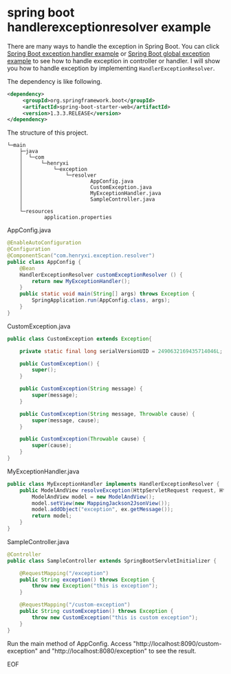 # spring boot handlerexceptionresolver example
There are many ways to handle the exception in Spring Boot. You can click [Spring Boot exception handler example](http://www.henryxi.com/spring-boot-exception-handler-example)
or [Spring Boot global exception example](http://www.henryxi.com/spring-boot-global-exception-example) to see how to handle
exception in controller or handler. I will show you how to handle exception by implementing `HandlerExceptionResolver`.

The dependency is like following.
```xml
<dependency>
     <groupId>org.springframework.boot</groupId>
     <artifactId>spring-boot-starter-web</artifactId>
     <version>1.3.3.RELEASE</version>
</dependency>
```
The structure of this project.
```
└─main
    ├─java
    │  └─com
    │      └─henryxi
    │          └─exception
    │              └─resolver
    │                      AppConfig.java
    │                      CustomException.java
    │                      MyExceptionHandler.java
    │                      SampleController.java
    │
    └─resources
            application.properties
```
AppConfig.java
```java
@EnableAutoConfiguration
@Configuration
@ComponentScan("com.henryxi.exception.resolver")
public class AppConfig {
    @Bean
    HandlerExceptionResolver customExceptionResolver () {
        return new MyExceptionHandler();
    }
    public static void main(String[] args) throws Exception {
        SpringApplication.run(AppConfig.class, args);
    }
}
```
CustomException.java
```java
public class CustomException extends Exception{

    private static final long serialVersionUID = 2490632169435714046L;

    public CustomException() {
        super();
    }

    public CustomException(String message) {
        super(message);
    }

    public CustomException(String message, Throwable cause) {
        super(message, cause);
    }

    public CustomException(Throwable cause) {
        super(cause);
    }
}
```
MyExceptionHandler.java
```java
public class MyExceptionHandler implements HandlerExceptionResolver {
    public ModelAndView resolveException(HttpServletRequest request, HttpServletResponse response, Object handler, Exception ex) {
        ModelAndView model = new ModelAndView();
        model.setView(new MappingJackson2JsonView());
        model.addObject("exception", ex.getMessage());
        return model;
    }
}
```
SampleController.java
```java
@Controller
public class SampleController extends SpringBootServletInitializer {

    @RequestMapping("/exception")
    public String exception() throws Exception {
        throw new Exception("this is exception");
    }

    @RequestMapping("/custom-exception")
    public String customException() throws Exception {
        throw new CustomException("this is custom exception");
    }
}
```

Run the main method of AppConfig. Access "http://localhost:8090/custom-exception" and "http://localhost:8080/exception" to
see the result.

EOF